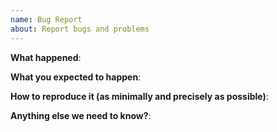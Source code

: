 ```yaml
---
name: Bug Report
about: Report bugs and problems
---
```


<!--
  Fill in as much of the template below as you can. If you leave out information, we can't help you as well.
-->

**What happened**:

**What you expected to happen**:

**How to reproduce it (as minimally and precisely as possible)**:


**Anything else we need to know?**: